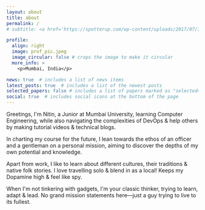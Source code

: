 ```yaml
---
layout: about
title: about
permalink: /
# subtitle: <a href='https://spotterup.com/wp-content/uploads/2017/07/IMG_3995.jpg'>Moto</a>.

profile:
  align: right
  image: prof_pic.jpeg
  image_circular: false # crops the image to make it circular
  more_info: >
    <p>Mumbai, India</p>

news: true  # includes a list of news items
latest_posts: true  # includes a list of the newest posts
selected_papers: false # includes a list of papers marked as "selected={true}"
social: true  # includes social icons at the bottom of the page
---
```


Greetings, I'm Nitin, a Junior at Mumbai University, learning Computer Engineering, while also navigating the complexities of DevOps & help others by making tutorial videos & technical blogs.

In charting my course for the future, I lean towards the ethos of an officer and a gentleman on a personal mission, aiming to discover the depths of my own potential and knowledge.

Apart from work, I like to learn about different cultures, their traditions & native folk stories. I love travelling solo & blend in as a local! Keeps my Dopamine high & feel like spy.

When I'm not tinkering with gadgets, I'm your classic thinker, trying to learn, adapt & lead. No grand mission statements here—just a guy trying to live to its fullest.